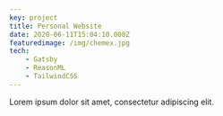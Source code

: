 ```yaml
---
key: project
title: Personal Website 
date: 2020-06-11T15:04:10.000Z
featuredimage: /img/chemex.jpg
tech:
    - Gatsby
    - ReasonML
    - TailwindCSS
---
```


Lorem ipsum dolor sit amet, consectetur adipiscing elit. 

